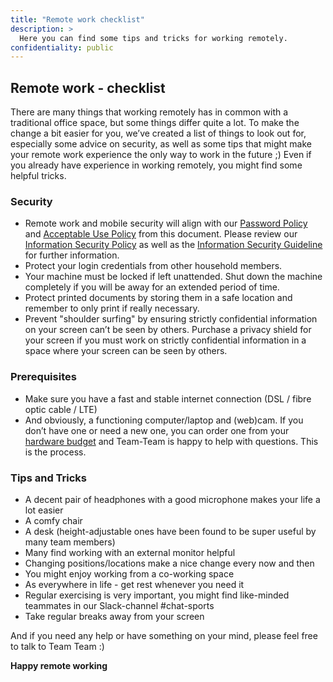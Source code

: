 ```yaml
---
title: "Remote work checklist"
description: >
  Here you can find some tips and tricks for working remotely.
confidentiality: public
---
```



## Remote work - checklist

There are many things that working remotely has in common with a traditional office space, but some things differ quite a lot. To make the change a bit easier for you, we’ve created a list of things to look out for, especially some advice on security, as well as some tips that might make your remote work experience the only way to work in the future ;)
Even if you already have experience in working remotely, you might find some helpful tricks.

### Security
- Remote work and mobile security will align with our [Password Policy](https://intranet.giantswarm.io/docs/security/isms/information-security/#password-policy") and [Acceptable Use Policy](https://intranet.giantswarm.io/docs/security/isms/information-security/#acceptable-use-policy") from this document. Please review our [Information Security Policy](https://github.com/giantswarm/isms/wiki/Information-Security-Policy) as well as the [Information Security Guideline](https://intranet.giantswarm.io/docs/security/isms/") for further information.
- Protect your login credentials from other household members.
- Your machine must be locked if left unattended. Shut down the machine completely if you will be away for an extended period of time.
- Protect printed documents by storing them in a safe location and remember to only print if really necessary.
- Prevent "shoulder surfing" by ensuring strictly confidential information on your screen can’t be seen by others. Purchase a privacy shield for your screen if you must work on strictly confidential information in a space where your screen can be seen by others.

### Prerequisites
- Make sure you have a fast and stable internet connection (DSL / fibre optic cable / LTE)
- And obviously, a functioning computer/laptop and (web)cam. If you don’t have one or need a new one, you can order one from your [hardware budget](https://intranet.giantswarm.io/docs/people/accounts-hardware-company-information/hardware_buying") and Team-Team is happy to help with questions. This is the process.

### Tips and Tricks
- A decent pair of headphones with a good microphone makes your life a lot easier
- A comfy chair
- A desk (height-adjustable ones have been found to be super useful by many team members)
- Many find working with an external monitor helpful
- Changing positions/locations make a nice change every now and then
- You might enjoy working from a co-working space
- As everywhere in life - get rest whenever you need it
- Regular exercising is very important, you might find like-minded teammates in our Slack-channel #chat-sports
- Take regular breaks away from your screen

And if you need any help or have something on your mind, please feel free to talk to Team Team :)


**Happy remote working**
